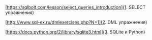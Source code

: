 [https://sqlbolt.com/lesson/select_queries_introduction](1. SELECT упражнения)

[http://www.sql-ex.ru/dmlexercises.php?N=1](2. DML упражнения)

[https://docs.python.org/2/library/sqlite3.html](3. SQLite и Python)

